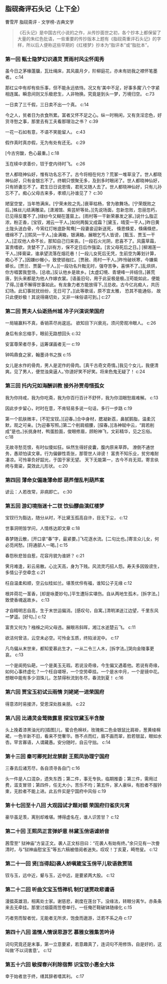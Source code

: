 ## 脂砚斋评石头记（上下全）

曹雪芹 脂砚斋评  -  文学榜-古典文学

> 《石头记》是中国古代小说的之作，从传抄面世之初，各个抄本上都保留了大量的朱红色批语，一些重要的传抄版本上题有《脂砚斋重评石头记》的字样，所以后人便称这些早期的《红楼梦》抄本为“脂评本”或“脂批本”。

### 第一回 甄士隐梦幻识通灵 贾雨村风尘怀闺秀

虽今日之茅椽蓬牖，瓦灶绳床，其风晨月夕，阶柳庭花，亦未有妨我之襟怀笔墨者。 c:14

那红尘中有却有些乐事，但不能永远依恃。况又有‘美中不足，好事多魔’八个字紧相连属。瞬息间则又乐极悲生，人非物换。究竟是到头一梦，万境归空。 c:73

一日卖了三千假，三日卖不出一个真。 c:14

今之人，贫者日为衣食所累。富者又怀不足之心。纵一时稍闲，又有贪淫恋色，好货寻愁之事，那里去有工夫看那理治之书？ c:39

一花一石如有意，不语不笑能留人。 c:43

假作真时真亦假，无为有处有还无。 c:29

[今古穷酸，色心最重。] c:18

玉在椟中求善价，钗于奁内待时飞。 c:26

世人都晓神仙好，惟有功名忘不了。古今将相在何方？荒冢一堆草没了。世人都晓神仙好，只有金银忘不了。终朝只恨聚无多，及到多时眼闭了。世人都晓神仙好，只有娇妻忘不了。君生日日说恩情，君死又随人去了。世人都晓神仙好，只有儿孙忘不了。痴心父母古来多，孝顺儿孙谁见了？ c:30

陋室空堂，当年笏满床。[宁荣未败之先。]衰草枯杨，曾为歌舞场。[宁荣既败之后。]蛛丝儿结满雕梁。[潇湘馆、紫芸轩等处。][先说场面，忽新忽败，忽丽忽朽，已见得反覆不了。]绿纱今又糊在蓬窗上。[雨村等一干新荣暴发之家。]说什么脂正浓，粉正香，[宝钗，湘云一干人。]如何两鬓又成霜？[黛玉，晴雯一干人。]昨日黄土陇头送白骨，今宵红灯帐底卧鸳鸯[一段妻妾迎新送死， 倏恩倏爱，倏痛倏悲，缠绵不了。][熙凤一干人。]金满箱，银满箱，展眼乞丐人皆谤，[甄玉、贾玉一干人。]正叹他人命不长，那知自己归来丧。[一段石火光阴，悲喜不了。风露草霜，富贵嗜欲，贪婪不了。]训有方，保不定日后作强梁。[言父母死后之日。] [柳湘莲一干人。]择膏粱，谁承望流落在烟花巷！[一段儿女死后无凭，生前空为筹划计算，痴心不了。]因嫌纱帽小，致使锁枷扛。[贾赦、雨村一干人。]昨怜破袄寒，今嫌紫蟒长。[贾兰、贾菌一干人。][一段功名升黜无时，强夺苦争，喜惧不了。]乱烘烘，你方唱罢我登场，[总收。]反认他乡是故乡。[太虚幻境、青埂峰一并结住。]甚荒唐，到头来都是为他人作嫁衣裳。[语虽旧句，用于此妥极是极。][苟能如此，便能了得。][谁不解得世事如此。有龙象力者方能放得下。][总收。古今亿兆痴人，共历幻场。此幻事扰扰纷纷，无日可了。][此等歌谣，原不宜太雅， 恐其不能通俗， 故只此便妙极！其说得痛切处，又非一味俗语可到。] c:27

### 第二回 贾夫人仙逝扬州城 冷子兴演说荣国府

一局输赢料不真，香销茶尽尚逡巡。
欲知目下兴衰兆，须问旁观冷眼人。 c:26

身后有余忘缩手，眼前无路想回头 c:32

安富尊荣者尽多，运筹谋画者无一 c:19

钟鸣鼎食之家，翰墨诗书之族 c:15

女儿是水作的骨肉，男人是泥作的骨肉。[真千古奇文奇情。]我见个女儿，我便清爽。见了男人，便觉浊臭逼人。’你道好笑不好笑。将来色鬼无疑了！ c:24

### 第三回 托内兄如海酬训教 接外孙贾母惜孤女

我为你持戒，我为你吃斋，我为你百行百计不舒怀，我为你泪眼愁眉难解。 c:13

因此步步留心，时时在意，不肯轻易多说一句话，多行一步路 c:19

第一个肌肤微丰，[不犯宝钗。][迎春。]合中身材，腮凝新荔，鼻腻鹅脂，温柔沉默，观之可亲。[为迎春写照。]第二个削肩细腰，[探春。][洛神赋中云，“肩若削成”是也。]长挑身材，鸭蛋脸面，俊眼修眉，顾盼神飞，文彩精华，见之忘俗。 c:18

无故寻愁觅恨，有时似傻如狂。纵然生得好皮囊，腹内原来草莽。
潦倒不通世务，愚顽怕读文章。行为偏僻性乖张，那管世人诽谤！
富贵不知乐业，贫穷难耐凄凉。可怜辜负好韶光，于国于家无望。
天下无能第一，古今不肖无双。寄言纨绔与膏粱，莫效此儿形状。 c:20

### 第四回 薄命女偏逢薄命郎 葫芦僧乱判葫芦案

谚云：人若改常，非病即亡。 c:30

### 第五回 游幻境指迷十二钗 饮仙醪曲演红楼梦

宝钗行为豁达，随分从时，不比黛玉孤高自许，目无下尘， c:12

世事洞明皆学问，人情练达即文章 c:18

春梦随云散，[开口拿“春”字，最紧要。]飞花逐水流。[二句比也。]寄言众儿女，何必觅闲愁。[将通部人一喝。] c:15

春怨秋悲皆自惹，花容月貌为谁妍？ c:21

霁月难逢，彩云易散。心比天高，身为下贱。风流灵巧招人怨。寿夭多因毁谤生，多情公子空牵念 c:21

枉自温柔和顺，空云似桂如兰。堪羡优伶有福，谁知公子无缘 c:12

根并荷花一茎香，[却是咏菱妙句。]平生遭际实堪伤。自从两地生孤木，[拆字法。]致使香魂返故乡。 c:13

才自精明志自高，生于末世运偏消。[感叹句，自寓。]清明涕送江边望，千里东风一梦遥。[好句。] c:12

富贵又何为？襁褓之间父母违。展眼吊斜晖，湘江水逝楚云飞。 c:11

欲洁何曾洁，云空未必空。可怜金玉质，终陷淖泥中。 c:17

凡鸟偏从末世来，都知爱慕此生才。一从二令三人木，[拆字法。]哭向金陵事更哀。 c:13

一个是阆苑仙葩，一个是美玉无瑕。若说没奇缘，今生偏又遇着他。若说有奇缘，如何心事终虚化？一个枉自嗟呀，一个空劳牵挂。一个是水中月，一个是镜中花。想眼中能有多少泪珠儿，怎禁得秋流到冬尽，春流到夏！ c:16

### 第六回 贾宝玉初试云雨情 刘姥姥一进荣国府

得意浓时易接济，受恩深处胜亲朋。 c:22

### 第八回 比通灵金莺微露意 探宝钗黛玉半含酸

头上挽着漆黑油光的[插图]儿，蜜合色棉袄，玫瑰紫二色金银鼠比肩褂，葱黄绫棉裙，一色半新不旧，看来不觉奢华。唇不点而红，眉不画而翠，脸若银盆，眼如水杏。罕言寡语，人谓藏愚。安分随时，自云守拙。 c:14

### 第十三回 秦可卿死封龙禁尉 王熙凤协理宁国府

三春去后诸芳尽，各自须寻各自门 c:16

头一件是人口混杂，遗失东西；第二件，事无专执，临期推委；第三件，需用过费，滥支冒领；第四件，任无大小，苦乐不均；第五件，家人豪纵，有脸者不服钤束，无脸者不能上进。此五件实是宁国府中风俗 c:19

### 第十七回至十八回 大观园试才题对额 荣国府归省庆元宵

豪华虽足羡，离别却难堪。博得虚名在，谁人识苦甘？ c:12

### 第二十回 王熙凤正言弹妒意 林黛玉俏语谑娇音

茜雪至“ 狱神庙”方呈正文。袭人正文标目曰：“花袭人有始有终。”余只见有一次誊清时，与“狱神庙慰宝玉”等五六稿被借阅者迷失。叹叹！丁亥夏，畸笏叟。 c:12

### 第二十一回 贤[当得起]袭人娇嗔箴宝玉俏平儿软语救贾琏

钗与玉，远中近，颦与玉，近中远，是要紧两大股。 c:12

### 第二十二回 听曲文宝玉悟禅机 制灯谜贾政悲谶语

漫揾英雄泪，相离处士家。谢慈悲，剃度在莲台下。没缘法，转眼分离乍。赤条条来去无牵挂。那里讨烟蓑雨笠卷单行。一任俺芒鞋破钵随缘化 c:15

巧者劳而智者忧，无能者无所求，饱食而遨游，泛若不系之舟 c:17

### 第四十八回 滥情人情误思游艺 慕雅女雅集苦吟诗

词句究竟还是末事，第一立意要紧，若意趣真了，连词句不用修饰，自是好的，这叫做‘不以词害意’。 c:12

### 第五十六回 敏探春兴利除宿弊 识宝钗小惠全大体

幸于始者怠于终，缮其辞者嗜其利。 c:17

